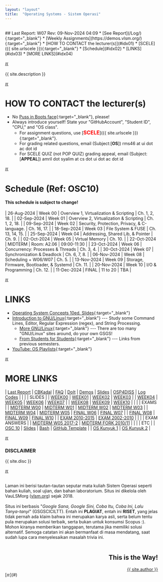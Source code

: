 ```yaml
---
layout: "layout"
title:  "Operating Systems - Sistem Operasi"
---
```


<br>
## Last Report: W07 Rev: 09-Nov-2024 04:09
* [See Report](/Log/){:target="_blank"}
* [Weekly Assignments](https://demos.vlsm.org/){:target="_blank"}
* [HOW TO CONTACT the lecturer(s)](#idx01)
* [SCELE]({{ site.urlscele }}){:target="_blank"}
* [Schedule](#idx02)
* [LINKS](#idx03)
* [MORE LINKS](#idx04)

[&#x213C;](#idx07)<br id="idx00"><br>
{{ site.description }}

[&#x213C;](#)<br id="idx01">
# HOW TO CONTACT the lecturer(s)
  * No [Puss in Boots face](https://rahmatm.samik-ibrahim.vlsm.org/2013/12/puss-in-boots.html){:target="_blank"}, please!
  * Always introduce yourself! State your "GitHubAccount", "Student ID", "CPU," and "OS class".
    * For assignment questions, use 
      [<span style="color:red; font-weight:bold; font-size:larger;">SCELE</span>]({{ site.urlscele }}){:target="_blank"}.
    * For grading related questions, email (Subject:[**OS**]) rms46 at ui dot ac dot id
    * For SCELE QUIZ (not POP QUIZ) grading appeal, email (Subject:[**APPEAL**]) amril dot syalim at cs dot ui dot ac dot id

[&#x213C;](#)<br id="idx02">
# Schedule (Ref: OSC10)
#### This schedule is subject to change!
[](ZCZC)

| 26-Aug-2024 | Week 00 | Overview 1, Virtualization & Scripting | Ch. 1, 2, 18. |
| 02-Sep-2024 | Week 01 | Overview 2, Virtualization & Scripting | Ch. 1, 2, 18. |
| 09-Sep-2024 | Week 02 | Security, Protection, Privacy, & C-language. | Ch. 16, 17. |
| 18-Sep-2024 | Week 03 | File System & FUSE | Ch. 13, 14, 15. |
| 25-Sep-2024 | Week 04 | Addressing, Shared Lib, & Pointer | Ch. 9. |
| 02-Oct-2024 | Week 05 | Virtual Memory | Ch. 10. |
| 22-Oct-2024 | MIDTERM | Room: A2.06 | 09:00-11:30 |
| 23-Oct-2024 | Week 06 | Concurrency: Processes & Threads | Ch. 3, 4. |
| 30-Oct-2024 | Week 07 | Synchronization & Deadlock | Ch. 6, 7, 8. |
| 06-Nov-2024 | Week 08 | Scheduling + W06/W07 | Ch. 5. |
| 13-Nov-2024 | Week 09 | Storage, Firmware, Bootloader, & Systemd | Ch. 11. |
| 20-Nov-2024 | Week 10 | I/O & Programming | Ch. 12. |
| 11-Dec-2024 | FINAL   | 11 to 20 | TBA |

[//]: # (This is a comment, it will not be included)
<!--
-->

[](NNNN)
[&#x213C;](#)<br id="idx03">
# LINKS

* [Operating System Concepts 10ed. Slides](https://codex.cs.yale.edu/avi/os-book/OS10/slide-dir/){:target="_blank"}
* [Introduction to GNU/Linux](https://doit.vlsm.org/038.html){:target="_blank"} ---
  Study some Command Lines, Editor, Regular Expression (regex), and String Processing. 
  * [More GNU/Linux](https://doit.vlsm.org/039.html){:target="_blank"} ---
    There are too many "GNU/Linux" sites around, do your own GSGS!
  * [From Students for Students](https://doit.vlsm.org/040.html){:target="_blank"} ---
    Links from previous semesters.
* [YouTube: OS Playlists](/playlists/){:target="_blank"}

[&#x213C;](#)<br id="idx04">
# MORE LINKS

| [Last Report](Log/) | [CBKadal](https://github.com/cbkadal/os242/) | [FAQ](/FAQ/) | [DoIt](https://doit.vlsm.org/)
| [Demos](https://github.com/os2xx/demOS/tree/master/Demos/) | [Slides](https://docOS.vlsm.org/) | [OSP4DISS](https://osp4diss.vlsm.org/) | [Log Codes](https://doit.vlsm.org/ETC/logCodes.txt) |
|        |
| SLIDES |
| [WEEK00](https://docos.vlsm.org/Slides/os00.pdf) | [WEEK01](https://docos.vlsm.org/Slides/os01.pdf) | [WEEK02](https://docos.vlsm.org/Slides/os02.pdf) | [WEEK03](https://docos.vlsm.org/Slides/os03.pdf) |
| [WEEK04](https://docos.vlsm.org/Slides/os04.pdf) | [WEEK05](https://docos.vlsm.org/Slides/os05.pdf) | [WEEK06](https://docos.vlsm.org/Slides/os06.pdf) | [WEEK07](https://docos.vlsm.org/Slides/os07.pdf) |
| [WEEK08](https://docos.vlsm.org/Slides/os08.pdf) | [WEEK09](https://docos.vlsm.org/Slides/os09.pdf) | [WEEK10](https://docos.vlsm.org/Slides/os10.pdf) |
|       |
| EXAMS |
| [MIDTERM W00](https://rms46.vlsm.org/2/195.pdf) | [MIDTERM W01](https://rms46.vlsm.org/2/196.pdf) | [MIDTERM W02](https://rms46.vlsm.org/2/197.pdf) | [MIDTERM W03](https://rms46.vlsm.org/2/198.pdf) |
| [MIDTERM W04](https://rms46.vlsm.org/2/199.pdf) | [MIDTERM W05](https://rms46.vlsm.org/2/200.pdf) | [FINAL W06](https://rms46.vlsm.org/2/201.pdf) | [FINAL W07](https://rms46.vlsm.org/2/202.pdf) |
| [FINAL W08](https://rms46.vlsm.org/2/203.pdf) | [FINAL W09](https://rms46.vlsm.org/2/204.pdf) | [FINAL W10](https://rms46.vlsm.org/2/205.pdf) |
| [EXAM 2010-2015](https://rms46.vlsm.org/2/183.pdf) | [EXAM 2002-2010](https://rms46.vlsm.org/1/94.pdf) |
|     |
| EXAM ANSWERS |
| [MIDTERM W05 2017-2](https://rms46.vlsm.org/2/223.pdf) | [MIDTERM FORK 2010/11](https://rms46.vlsm.org/2/232.pdf) |
|     |
| ETC |
| [OSC 10](https://codex.cs.yale.edu/avi/os-book/) | [Slides](https://codex.cs.yale.edu/avi/os-book/OS10/slide-dir/) | [Bash](https://en.wikipedia.org/wiki/Bash_(Unix_shell)) | [GitHub Template](https://template.vlsm.org/) | 
| [OS Kunyuk 1](https://rms46.vlsm.org/2/213.pdf) | [OS Kunyuk 2](https://rms46.vlsm.org/2/214.pdf) |

[&#x213C;](#)<br id="idx05">
<h3>DISCLAIMER</h3>

{{ site.disc }}

[&#x213C;](#)<br id="idx06"><br>

Laman ini berisi tautan-tautan seputar mata kuliah Sistem Operasi seperti bahan kuliah, 
soal ujian, dan bahan laboratorium. 
Situs ini dikelola oleh VauLSMorg (<a href="https://vlsm.org/">vlsm.org</a>) 
sejak 2018.<br><br>
Situs ini berbasis 
"<i>Google Sana, Google Sini, Coba Itu, Coba Ini, Lalu Tanya-tanyi</i>" (GSGSCICILTT). 
Entah ini <b>PLAGIAT</b>, entah ini <b>RISET</b>, 
yang jelas tidak pernah ada klaim bahwa ini merupakan karya asli, 
serta belum tentu pula merupakan solusi terbaik, 
serta bukan untuk konsumsi Scopus :).
Mohon kiranya memberikan tanggapan,
terutama jika memiliki solusi alternatif.
Semoga catatan ini akan bermanfaat di masa mendatang,
saat sudah lupa cara menyelesaikan masalah trivia ini.<br><br>
<div style="text-align: right;">
<h2>This is the Way!</h2>
<a href="https://cbkadal.blogspot.com/">{{ site.author }}</a><br></div>
[&#x213C;](#)<br id="idx07">

